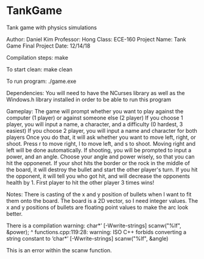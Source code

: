 # TankGame
Tank game with physics simulations

Author: Daniel Kim
Professor: Hong
Class: ECE-160
Project Name: Tank Game Final Project
Date: 12/14/18

Compilation steps:
make

To start clean:
make clean

To run program:
./game.exe

Dependencies:
You will need to have the NCurses library as well as the Windows.h library installed in order to be able to run this program

Gameplay:
The game will prompt whether you want to play against the computer (1 player) or against someone else (2 player)
If you choose 1 player, you will input a name, a character, and a difficulty (0 hardest, 3 easiest)
If you choose 2 player, you will input a name and character for both players
Once you do that, it will ask whether you want to move left, right, or shoot.
Press r to move right, l to move left, and s to shoot.
Moving right and left will be done automatically.
If shooting, you will be prompted to input a power, and an angle.
Choose your angle and power wisely, so that you can hit the opponenet.
If your shot hits the border or the rock in the middle of the board, it will destroy the bullet and start the other player's turn.
If you hit the opponent, it will tell you who got hit, and will decrease the opponents health by 1.
First player to hit the other player 3 times wins!

Notes:
There is casting of the x and y position of bullets when I want to fit them onto the board.
The board is a 2D vector, so I need integer values. The x and y positions of bullets are 
floating point values to make the arc look better.

There is a compilation warning:
char*’ [-Wwrite-strings]
         scanw("%lf", &power);
                            ^
functions.cpp:119:28: warning: ISO C++ forbids converting a string constant to ‘char*’ [-Wwrite-strings]
         scanw("%lf", &angle)

This is an error within the scanw function.
